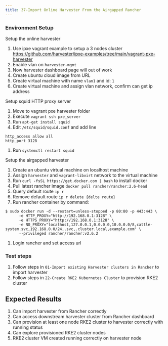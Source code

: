 ```yaml
---
title: 37-Import Online Harvester From the Airgapped Rancher
---
```


### Environment Setup

Setup the online harvester
1. Use ipxe vagrant example to setup a 3 nodes cluster
https://github.com/harvester/ipxe-examples/tree/main/vagrant-pxe-harvester 
1. Enable vlan on `harvester-mgmt`
1. Now harvester dashboard page will out of work
1. Create ubuntu cloud image from URL
1. Create virtual machine with name `vlan1` and id: `1`
1. Create virtual machine and assign vlan network, confirm can get ip address

Setup squid HTTP proxy server
1. Move to vagrant pxe harvester folder
1. Execute `vagrant ssh pxe_server`
1. Run `apt-get install squid`
1. Edit `/etc/squid/squid.conf` and add line
```
http_access allow all
http_port 3128
```
1. Run `systemctl restart squid` 

Setup the airgapped harvester
1. Create an ubuntu virtual machine on localhost machine 
1. Assign `harvester` and `vagrant-libvirt` network to the virtual machine
1. Run `curl -fsSL https://get.docker.com | bash` to install docker
1. Pull latest rancher image `docker pull rancher/rancher:2.6-head`
1. Query default route `ip r`
1. Remove default route `ip r delete {delte route}`
1. Run rancher container by command:
```
$ sudo docker run -d --restart=unless-stopped -p 80:80 -p 443:443 \
      -e HTTP_PROXY="http://192.168.0.1:3128" \
      -e HTTPS_PROXY="http://192.168.0.1:3128" \
      -e NO_PROXY="localhost,127.0.0.1,0.0.0.0,10.0.0.0/8,cattle-system.svc,192.168.0.0/24,.svc,.cluster.local,example.com" \
      --privileged rancher/rancher:v2.6.2
```
1. Login rancher and set access url 

### Test steps

1. Follow steps in `01-Import existing Harvester clusters in Rancher` to import harvester
1. Follow steps in `22-Create RKE2 Kubernetes Cluster` to provision RKE2 cluster


## Expected Results
1. Can import harvester from Rancher correctly 
1. Can access downstream harvester cluster from Rancher dashboard 
1. Can provision at least one node RKE2 cluster to harvester correctly with running status
1. Can explore provisioned RKE2 cluster nodes 
1. RKE2 cluster VM created running correctly on harvester node